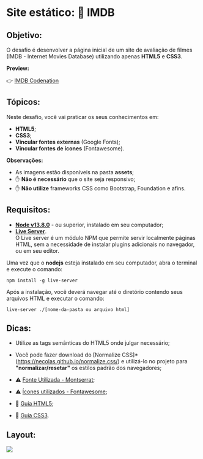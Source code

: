 # Site estático: 🎥 IMDB  
  
## Objetivo: 
O desafio é desenvolver a página inicial de um site de avaliação de filmes (IMDB - Internet Movies Database) utilizando apenas **HTML5** e **CSS3**.

**Preview:**

👉 [IMDB Codenation](https://vimeo.com/414860233/d3ec10f370)

## Tópicos:

Neste desafio, você vai praticar os seus conhecimentos em:

- **HTML5**;
- **CSS3**;
- **Vincular fontes externas** (Google Fonts);
- **Vincular fontes de ícones** (Fontawesome).

**Observações:**
- As imagens estão disponíveis na pasta **assets**;
- ✋ **Não é necessário** que o site seja responsivo;
- ✋ **Não utilize** frameworks CSS como Bootstrap, Foundation e afins.

## Requisitos:
* **[Node v13.8.0](https://nodejs.org/en/)** - ou superior, instalado em seu computador;
* **[Live Server](https://www.npmjs.com/package/live-server)**.
​  
O Live server é um módulo NPM que permite servir localmente páginas HTML, sem a necessidade de instalar plugins adicionais no navegador, ou em seu editor.

Uma vez que o **nodejs** esteja instalado em seu computador, abra o terminal e execute o comando:

    npm install -g live-server

Após a instalação, você deverá navegar até o diretório contendo seus arquivos HTML e executar o comando:

    live-server ./[nome-da-pasta ou arquivo html]

## Dicas:

* Utilize as tags semânticas do HTML5 onde julgar necessário;

* Você pode fazer download do [Normalize CSS]* (https://necolas.github.io/normalize.css/) e utilizá-lo no projeto para 
**"normalizar/resetar"** os estilos padrão dos navegadores;
* ⚠️ [Fonte Utilizada - Montserrat](https://fonts.google.com/specimen/Montserrat);
* ⚠️ [Ícones utilizados - Fontawesome](https://fonts.google.com/specimen/Montserrat);
* 📜 [Guia HTML5](https://www.w3c.br/pub/Cursos/CursoHTML5/html5-web.pdf);
* 📜 [Guia CSS3](https://www.w3c.br/pub/Materiais/PublicacoesW3C/guia-css-w3cbr.pdf).

## Layout:

![](https://codenation-challenges.s3-us-west-1.amazonaws.com/react-11/image.png)
